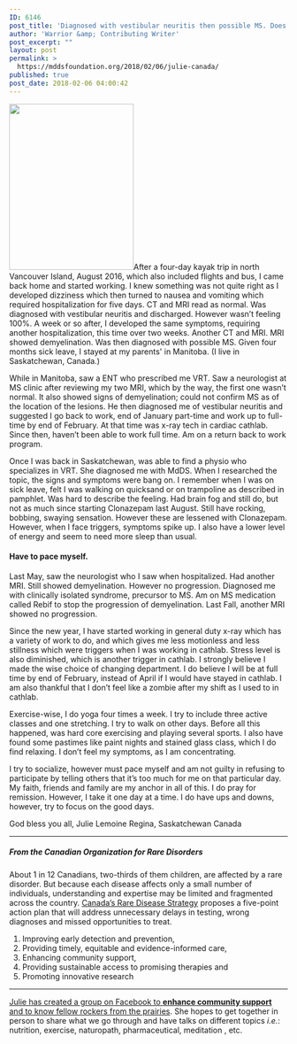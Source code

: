 ```yaml
---
ID: 6146
post_title: 'Diagnosed with vestibular neuritis then possible MS. Does Julie&#8217;s story sound familiar?'
author: 'Warrior &amp; Contributing Writer'
post_excerpt: ""
layout: post
permalink: >
  https://mddsfoundation.org/2018/02/06/julie-canada/
published: true
post_date: 2018-02-06 04:00:42
---
```

<img class="alignright size-medium wp-image-6273" src="https://mddsfoundation.org/wp-content/uploads/2018/02/IMG-0285-1-225x300.jpg" alt="" width="225" height="300" />After a four-day kayak trip in north Vancouver Island, August 2016, which also included flights and bus, I came back home and started working. I knew something was not quite right as I developed dizziness which then turned to nausea and vomiting which required hospitalization for five days. CT and MRI read as normal. Was diagnosed with vestibular neuritis and discharged. However wasn’t feeling 100%. A week or so after, I developed the same symptoms, requiring another hospitalization, this time over two weeks. Another CT and MRI. MRI showed demyelination. Was then diagnosed with possible MS. Given four months sick leave, I stayed at my parents' in Manitoba. (I live in Saskatchewan, Canada.)

While in Manitoba, saw a ENT who prescribed me VRT. Saw a neurologist at MS clinic after reviewing my two MRI, which by the way, the first one wasn’t normal. It also showed signs of demyelination; could not confirm MS as of the location of the lesions. He then diagnosed me of vestibular neuritis and suggested I go back to work, end of January part-time and work up to full-time by end of February. At that time was x-ray tech in cardiac cathlab. Since then, haven’t been able to work full time. Am on a return back to work program.

Once I was back in Saskatchewan, was able to find a physio who specializes in VRT. She diagnosed me with MdDS. When I researched the topic, the signs and symptoms were bang on. I remember when I was on sick leave, felt I was walking on quicksand or on trampoline as described in pamphlet. Was hard to describe the feeling. Had brain fog and still do, but not as much since starting Clonazepam last August. Still have rocking, bobbing, swaying sensation. However these are lessened with Clonazepam. However, when I face triggers, symptoms spike up. I also have a lower level of energy and seem to need more sleep than usual.
<h4>Have to pace myself.</h4>
Last May, saw the neurologist who I saw when hospitalized. Had another MRI. Still showed demyelination. However no progression. Diagnosed me with clinically isolated syndrome, precursor to MS. Am on MS medication called Rebif to stop the progression of demyelination. Last Fall, another MRI showed no progression.

Since the new year, I have started working in general duty x-ray which has a variety of work to do, and which gives me less motionless and less stillness which were triggers when I was working in cathlab. Stress level is also diminished, which is another trigger in cathlab. I strongly believe I made the wise choice of changing department. I do believe I will be at full time by end of February, instead of April if I would have stayed in cathlab. I am also thankful that I don’t feel like a zombie after my shift as I used to in cathlab.

Exercise-wise, I do yoga four times a week. I try to include three active classes and one stretching. I try to walk on other days. Before all this happened, was hard core exercising and playing several sports.
I also have found some pastimes like paint nights and stained glass class, which I do find relaxing. I don’t feel my symptoms, as I am concentrating.

I try to socialize, however must pace myself and am not guilty in refusing to participate by telling others that it’s too much for me on that particular day. My faith, friends and family are my anchor in all of this. I do pray for remission. However, I take it one day at a time. I do have ups and downs, however, try to focus on the good days.

God bless you all,
Julie Lemoine
Regina, Saskatchewan
Canada

<hr />

<h5>From the Canadian Organization for Rare Disorders</h5>
About 1 in 12 Canadians, two-thirds of them children, are affected by a rare disorder. But because each disease affects only a small number of individuals, understanding and expertise may be limited and fragmented across the country. <a href="https://www.raredisorders.ca/canadas-rare-disease-strategy/">Canada’s Rare Disease Strategy</a> proposes a five-point action plan that will address unnecessary delays in testing, wrong diagnoses and missed opportunities to treat.

1. Improving early detection and prevention,
2. Providing timely, equitable and evidence-informed care,
3. Enhancing community support,
4. Providing sustainable access to promising therapies and
5. Promoting innovative research

<hr />

<a href="https://www.facebook.com/groups/122909338394634/" target="_blank" rel="noopener">Julie has created a group on Facebook to <strong>enhance community support</strong> and to know fellow rockers from the prairies</a>. She hopes to get together in person to share what we go through and have talks on different topics <em>i.e.</em>: nutrition, exercise, naturopath, pharmaceutical, meditation , etc.